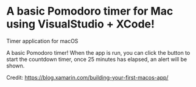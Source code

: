 # A basic Pomodoro timer for Mac using VisualStudio + XCode!
Timer application for macOS

A basic Pomodoro timer! When the app is run, you can click the button to start the countdown timer, once 25 minutes has elapsed, an alert will be shown.


Credit:
https://blog.xamarin.com/building-your-first-macos-app/
